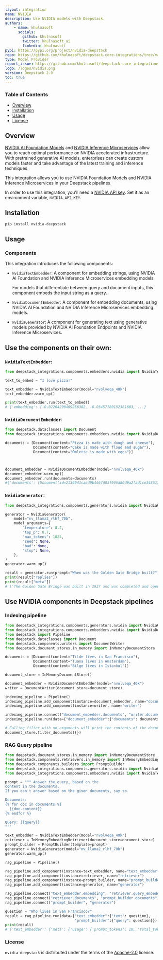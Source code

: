 ```yaml
---
layout: integration
name: NVIDIA
description: Use NVIDIA models with Deepstack.
authors:
    - name: khulnasoft
      socials:
        github: khulnasoft
        twitter: khulnasoft_ai
        linkedin: khulnasoft
pypi: https://pypi.org/project/nvidia-deepstack
repo: https://github.com/khulnasoft/deepstack-core-integrations/tree/main/integrations/nvidia
type: Model Provider
report_issue: https://github.com/khulnasoft/deepstack-core-integrations/issues
logo: /logos/nvidia.png
version: Deepstack 2.0
toc: true
---
```

### **Table of Contents**
- [Overview](#overview)
- [Installation](#installation)
- [Usage](#usage)
- [License](#license)

## Overview

[NVIDIA AI Foundation Models](https://www.nvidia.com/en-us/ai-data-science/foundation-models/) and [NVIDIA Inference Microservices](https://build.nvidia.com/explore/discover) allow you to reach optimal performance on NVIDIA accelerated infrastructure. With pretrained generative AI models, enterprises can create custom models faster and take advantage of the latest training and inference techniques. 

This integration allows you to use NVIDIA Foundation Models and NVIDIA Inference Microservices in your Deepstack pipelines.


In order to use this integration, you'll need a [NVIDIA API key](https://org.ngc.nvidia.com/setup). Set it as an environment variable, `NVIDIA_API_KEY`.

## Installation

```bash
pip install nvidia-deepstack
```

## Usage
### Components
This integration introduces the following components:

- `NvidiaTextEmbedder`: 
    A component for embedding strings, using NVIDIA AI Foundation and NVIDIA Inference Microservices embedding models.

    For models that differentiate between query and document inputs,
    this component embeds the input string as a query.
  
- `NvidiaDocumentEmbedder`:
    A component for embedding documents, using NVIDIA AI Foundation and NVIDIA Inference Microservices embedding models.

- `NvidiaGenerator`:     A component for generating text using generative models provided by NVIDIA AI Foundation Endpoints and NVIDIA Inference Microservices.

## Use the components on their own:
  
### `NvidiaTextEmbedder`:

```python
from deepstack_integrations.components.embedders.nvidia import NvidiaTextEmbedder

text_to_embed = "I love pizza!"

text_embedder = NvidiaTextEmbedder(model="nvolveqa_40k")
text_embedder.warm_up()

print(text_embedder.run(text_to_embed))
# {'embedding': [-0.02264290489256382, -0.03457780182361603, ...}

```
### `NvidiaDocumentEmbedder`:
```python
from deepstack.dataclasses import Document
from deepstack_integrations.components.embedders.nvidia import NvidiaDocumentEmbedder

documents = [Document(content="Pizza is made with dough and cheese"),
             Document(content="Cake is made with floud and sugar"),
             Document(content="Omlette is made with eggs")]



document_embedder = NvidiaDocumentEmbedder(model="nvolveqa_40k")
document_embedder.warm_up()
document_embedder.run(documents=documents)
#{'documents': [Document(id=2136941caed9b4667d83f906a80d9a2fad1ce34861392889016830ac8738e6c4, content: 'Pizza is made with dough and cheese', embedding: vector of size 1024), ... 'meta': {'usage': {'prompt_tokens': 36, 'total_tokens': 36}}}
```


### `NvidiaGenerator`:

```python
from deepstack_integrations.components.generators.nvidia import NvidiaGenerator

generator = NvidiaGenerator(
    model="nv_llama2_rlhf_70b",
    model_arguments={
        "temperature": 0.2,
        "top_p": 0.7,
        "max_tokens": 1024,
        "seed": None,
        "bad": None,
        "stop": None,
    },
)
generator.warm_up()

result = generator.run(prompt="When was the Golden Gate Bridge built?")
print(result["replies"])
print(result["meta"])
# ['The Golden Gate Bridge was built in 1937 and was completed and opened to the public on May 29, 1937....'[{'role': 'assistant', 'finish_reason': 'stop'}]
```

## Use NVIDIA components in Deepstack pipelines

### Indexing pipeline
```python
from deepstack_integrations.components.generators.nvidia import NvidiaGenerator
from deepstack_integrations.components.embedders.nvidia import NvidiaDocumentEmbedder
from deepstack import Pipeline
from deepstack.dataclasses import Document
from deepstack.components.writers import DocumentWriter
from deepstack.document_stores.in_memory import InMemoryDocumentStore

documents = [Document(content="Tilde lives in San Francisco"),
             Document(content="Tuana lives in Amsterdam"),
             Document(content="Bilge lives in Istanbul")]

document_store = InMemoryDocumentStore()

document_embedder = NvidiaDocumentEmbedder(model="nvolveqa_40k")
writer = DocumentWriter(document_store=document_store)

indexing_pipeline = Pipeline()
indexing_pipeline.add_component(instance=document_embedder, name="document_embedder")
indexing_pipeline.add_component(instance=writer, name="writer")

indexing_pipeline.connect("document_embedder.documents", "writer.documents")
indexing_pipeline.run(data={"document_embedder":{"documents": documents}})

# Calling filter with no arguments will print the contents of the document store
document_store.filter_documents({})

```

### RAG Query pipeline
```python
from deepstack.document_stores.in_memory import InMemoryDocumentStore
from deepstack.components.retrievers.in_memory import InMemoryEmbeddingRetriever
from deepstack.components.builders import PromptBuilder
from deepstack_integrations.components.generators.nvidia import NvidiaGenerator
from deepstack_integrations.components.embedders.nvidia import NvidiaTextEmbedder

prompt = """ Answer the query, based on the
content in the documents.
If you can't answer based on the given documents, say so.

Documents:
{% for doc in documents %}
  {{doc.content}}
{% endfor %}

Query: {{query}}
"""

text_embedder = NvidiaTextEmbedder(model="nvolveqa_40k")
retriever = InMemoryEmbeddingRetriever(document_store=document_store)
prompt_builder = PromptBuilder(template=prompt)
generator = NvidiaGenerator(model="nv_llama2_rlhf_70b")
generator.warm_up()

rag_pipeline = Pipeline()

rag_pipeline.add_component(instance=text_embedder, name="text_embedder")
rag_pipeline.add_component(instance=retriever, name="retriever")
rag_pipeline.add_component(instance=prompt_builder, name="prompt_builder")
rag_pipeline.add_component(instance=generator, name="generator")

rag_pipeline.connect("text_embedder.embedding", "retriever.query_embedding")
rag_pipeline.connect("retriever.documents", "prompt_builder.documents")
rag_pipeline.connect("prompt_builder", "generator")

question = "Who lives in San Francisco?"
result = rag_pipeline.run(data={"text_embedder":{"text": question},
                                "prompt_builder":{"query": question}})
print(result)
# {'text_embedder': {'meta': {'usage': {'prompt_tokens': 10, 'total_tokens': 10}}}, 'generator': {'replies': ['Tilde'], 'meta': [{'role': 'assistant', 'finish_reason': 'stop'}], 'usage': {'completion_tokens': 3, 'prompt_tokens': 101, 'total_tokens': 104}}}

```

### License

`nvidia-deepstack` is distributed under the terms of the [Apache-2.0](https://spdx.org/licenses/Apache-2.0.html) license.

